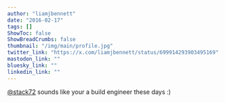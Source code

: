 ```yaml
---
author: "liamjbennett"
date: "2016-02-17"
tags: []
ShowToc: false
ShowBreadCrumbs: false
thumbnail: "/img/main/profile.jpg"
twitter_link: "https://x.com/liamjbennett/status/699914293903495169"
mastodon_link: ""
bluesky_link: ""
linkedin_link: ""
---
```


[@stack72](https://x.com/stack72) sounds like your a build engineer these days :)

